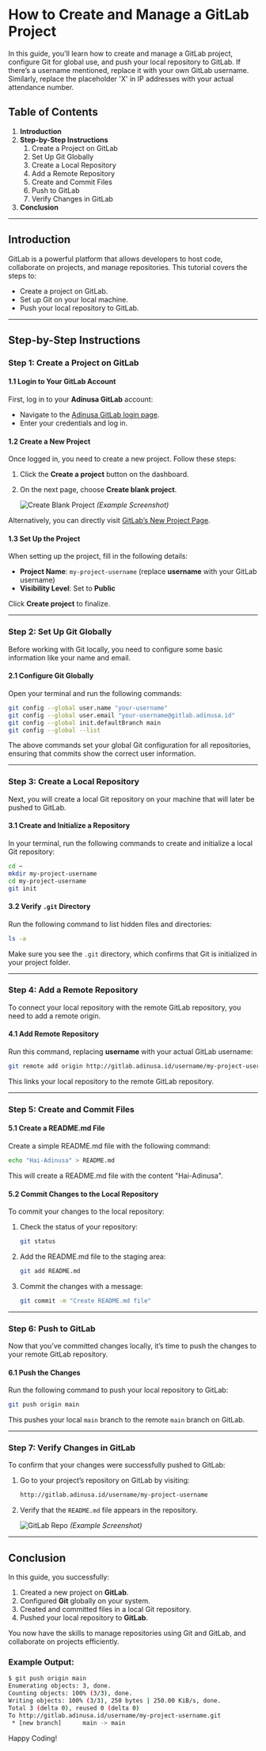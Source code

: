 # How to Create and Manage a GitLab Project

In this guide, you'll learn how to create and manage a GitLab project, configure Git for global use, and push your local repository to GitLab. If there’s a username mentioned, replace it with your own GitLab username. Similarly, replace the placeholder 'X' in IP addresses with your actual attendance number.

## Table of Contents
1. **Introduction**
2. **Step-by-Step Instructions**
    1. Create a Project on GitLab
    2. Set Up Git Globally
    3. Create a Local Repository
    4. Add a Remote Repository
    5. Create and Commit Files
    6. Push to GitLab
    7. Verify Changes in GitLab
3. **Conclusion**

---

## Introduction

GitLab is a powerful platform that allows developers to host code, collaborate on projects, and manage repositories. This tutorial covers the steps to:
- Create a project on GitLab.
- Set up Git on your local machine.
- Push your local repository to GitLab.

---

## Step-by-Step Instructions

### Step 1: Create a Project on GitLab

#### 1.1 Login to Your GitLab Account

First, log in to your **Adinusa GitLab** account:

- Navigate to the [Adinusa GitLab login page](http://gitlab.adinusa.id/users/sign_in).
- Enter your credentials and log in.

#### 1.2 Create a New Project

Once logged in, you need to create a new project. Follow these steps:

1. Click the **Create a project** button on the dashboard.

2. On the next page, choose **Create blank project**.

   ![Create Blank Project](https://example.com/create-blank-project.png) *(Example Screenshot)*

Alternatively, you can directly visit [GitLab’s New Project Page](http://gitlab.adinusa.id/projects/new).

#### 1.3 Set Up the Project

When setting up the project, fill in the following details:

- **Project Name**: `my-project-username` (replace **username** with your GitLab username)
- **Visibility Level**: Set to **Public**

Click **Create project** to finalize.

---

### Step 2: Set Up Git Globally

Before working with Git locally, you need to configure some basic information like your name and email.

#### 2.1 Configure Git Globally

Open your terminal and run the following commands:

```bash
git config --global user.name "your-username"
git config --global user.email "your-username@gitlab.adinusa.id"
git config --global init.defaultBranch main
git config --global --list
```

The above commands set your global Git configuration for all repositories, ensuring that commits show the correct user information.

---

### Step 3: Create a Local Repository

Next, you will create a local Git repository on your machine that will later be pushed to GitLab.

#### 3.1 Create and Initialize a Repository

In your terminal, run the following commands to create and initialize a local Git repository:

```bash
cd ~
mkdir my-project-username
cd my-project-username
git init
```

#### 3.2 Verify `.git` Directory

Run the following command to list hidden files and directories:

```bash
ls -a
```

Make sure you see the `.git` directory, which confirms that Git is initialized in your project folder.

---

### Step 4: Add a Remote Repository

To connect your local repository with the remote GitLab repository, you need to add a remote origin.

#### 4.1 Add Remote Repository

Run this command, replacing **username** with your actual GitLab username:

```bash
git remote add origin http://gitlab.adinusa.id/username/my-project-username.git
```

This links your local repository to the remote GitLab repository.

---

### Step 5: Create and Commit Files

#### 5.1 Create a README.md File

Create a simple README.md file with the following command:

```bash
echo "Hai-Adinusa" > README.md
```

This will create a README.md file with the content "Hai-Adinusa".

#### 5.2 Commit Changes to the Local Repository

To commit your changes to the local repository:

1. Check the status of your repository:

   ```bash
   git status
   ```

2. Add the README.md file to the staging area:

   ```bash
   git add README.md
   ```

3. Commit the changes with a message:

   ```bash
   git commit -m "Create README.md file"
   ```

---

### Step 6: Push to GitLab

Now that you’ve committed changes locally, it’s time to push the changes to your remote GitLab repository.

#### 6.1 Push the Changes

Run the following command to push your local repository to GitLab:

```bash
git push origin main
```

This pushes your local `main` branch to the remote `main` branch on GitLab.

---

### Step 7: Verify Changes in GitLab

To confirm that your changes were successfully pushed to GitLab:

1. Go to your project’s repository on GitLab by visiting:

   ```bash
   http://gitlab.adinusa.id/username/my-project-username
   ```

2. Verify that the `README.md` file appears in the repository.

   ![GitLab Repo](https://example.com/gitlab-repo.png) *(Example Screenshot)*

---

## Conclusion

In this guide, you successfully:
1. Created a new project on **GitLab**.
2. Configured **Git** globally on your system.
3. Created and committed files in a local Git repository.
4. Pushed your local repository to **GitLab**.

You now have the skills to manage repositories using Git and GitLab, and collaborate on projects efficiently.

### Example Output:

```bash
$ git push origin main
Enumerating objects: 3, done.
Counting objects: 100% (3/3), done.
Writing objects: 100% (3/3), 250 bytes | 250.00 KiB/s, done.
Total 3 (delta 0), reused 0 (delta 0)
To http://gitlab.adinusa.id/username/my-project-username.git
 * [new branch]      main -> main
```

Happy Coding!
